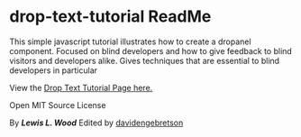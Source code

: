 # drop-text-tutorial ReadMe

This simple javascript tutorial illustrates how to create a dropanel component. Focused on blind developers and how to give feedback to blind visitors and developers alike.  Gives techniques that are essential to blind developers in particular

View the [Drop Text Tutorial Page here.](https://lewislwood.github.io/drop-text-tutorial)

Open MIT Source License

By *__Lewis L. Wood__*
Edited by [davidengebretson](https://github.com/davidengebretson)
